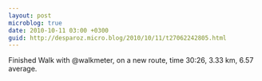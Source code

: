 ```yaml
---
layout: post
microblog: true
date: 2010-10-11 03:00 +0300
guid: http://desparoz.micro.blog/2010/10/11/t27062242805.html
---
```

Finished Walk with @walkmeter, on a new route, time 30:26, 3.33 km, 6.57 average.
